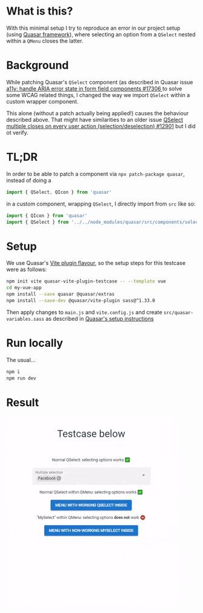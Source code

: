 # What is this?

With this minimal setup I try to reproduce an error in our project setup (using [Quasar framework](https://quasar.dev/)), where selecting an option from a `QSelect` nested within a `QMenu` closes the latter.

# Background
While patching Quasar's `QSelect` component (as described in Quasar issue [a11y: handle ARIA error state in form field components #17306 ](https://github.com/quasarframework/quasar/issues/17306) to solve some WCAG related things, I changed the way we import `QSelect` within a custom wrapper component.

This alone (without a patch actually being applied!) causes the behaviour described above. That might have similarities to an older issue 
[QSelect multiple closes on every user action (selection/deselection) #12901](https://github.com/quasarframework/quasar/issues/12901) but I did ot verify.

# TL;DR
In order to be able to patch a component via `npx patch-package quasar`, instead of doing a

```js
import { QSelect, QIcon } from 'quasar'
```

in a custom component, wrapping `QSelect`, I directly import from `src` like so:
```js
import { QIcon } from 'quasar'
import { QSelect } from '../../node_modules/quasar/src/components/select'
```

# Setup

We use Quasar's [Vite plugin flavour](https://quasar.dev/start/vite-plugin#creating-a-vite-project), so the setup steps for this testcase were as follows:

```bash
npm init vite quasar-vite-plugin-testcase -- --template vue
cd my-vue-app
npm install --save quasar @quasar/extras
npm install --save-dev @quasar/vite-plugin sass@^1.33.0
```

Then apply changes to `main.js` and `vite.config.js` and create `src/quasar-variables.sass` as described in [Quasar's setup instructions](https://quasar.dev/start/vite-plugin#using-quasar)

# Run locally

The usual...

```bash
npm i
npm run dev
```

# Result

![screen capture of app](/docs/screencapture.gif)


